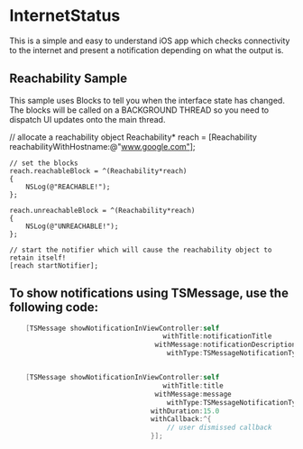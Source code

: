 # InternetStatus

This is a simple and easy to understand iOS app which checks connectivity to the internet and present a notification depending on what the output is.



## Reachability Sample
This sample uses Blocks to tell you when the interface state has changed. The blocks will be called on a BACKGROUND THREAD so you need to dispatch UI updates onto the main thread.

  // allocate a reachability object
	Reachability* reach = [Reachability reachabilityWithHostname:@"www.google.com"];

	// set the blocks 
	reach.reachableBlock = ^(Reachability*reach)
	{
		NSLog(@"REACHABLE!");
	};

	reach.unreachableBlock = ^(Reachability*reach)
	{
		NSLog(@"UNREACHABLE!");
	};

	// start the notifier which will cause the reachability object to retain itself!
	[reach startNotifier];

To show notifications using TSMessage, use the following code:
--------

```objective-c
    [TSMessage showNotificationInViewController:self
                                      withTitle:notificationTitle
                                    withMessage:notificationDescription
                                       withType:TSMessageNotificationTypeError];


    [TSMessage showNotificationInViewController:self
                                      withTitle:title
                                    withMessage:message
                                       withType:TSMessageNotificationTypeSuccess
                                   withDuration:15.0
                                   withCallback:^{
                                       // user dismissed callback
                                   }];
```
